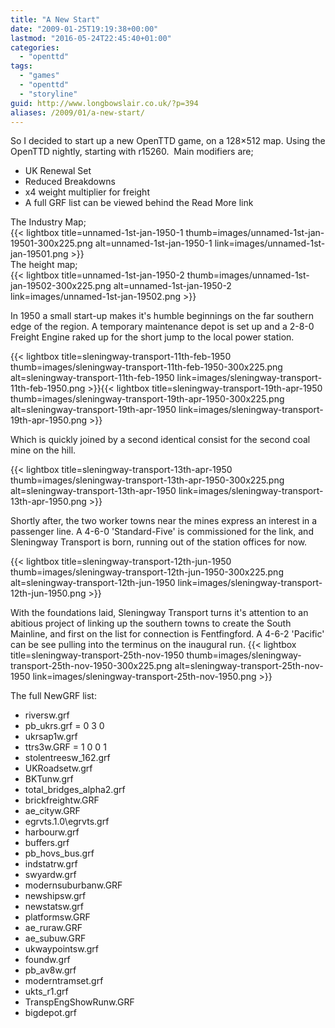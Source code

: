 ```yaml
---
title: "A New Start"
date: "2009-01-25T19:19:38+00:00"
lastmod: "2016-05-24T22:45:40+01:00"
categories: 
  - "openttd"
tags: 
  - "games"
  - "openttd"
  - "storyline"
guid: http://www.longbowslair.co.uk/?p=394
aliases: /2009/01/a-new-start/
---
```


So I decided to start up a new OpenTTD game, on a 128×512 map. Using the OpenTTD nightly, starting with r15260.  
Main modifiers are;

- UK Renewal Set
- Reduced Breakdowns
- x4 weight multiplier for freight
- A full GRF list can be viewed behind the Read More link

The Industry Map;  
{{< lightbox title=unnamed-1st-jan-1950-1 thumb=images/unnamed-1st-jan-19501-300x225.png alt=unnamed-1st-jan-1950-1 link=images/unnamed-1st-jan-19501.png >}}  
The height map;  
{{< lightbox title=unnamed-1st-jan-1950-2 thumb=images/unnamed-1st-jan-19502-300x225.png alt=unnamed-1st-jan-1950-2 link=images/unnamed-1st-jan-19502.png >}}

In 1950 a small start-up makes it's humble beginnings on the far southern edge of the region. A temporary maintenance depot is set up and a 2-8-0 Freight Engine raked up for the short jump to the local power station.

{{< lightbox title=sleningway-transport-11th-feb-1950 thumb=images/sleningway-transport-11th-feb-1950-300x225.png alt=sleningway-transport-11th-feb-1950 link=images/sleningway-transport-11th-feb-1950.png >}}{{< lightbox title=sleningway-transport-19th-apr-1950 thumb=images/sleningway-transport-19th-apr-1950-300x225.png alt=sleningway-transport-19th-apr-1950 link=images/sleningway-transport-19th-apr-1950.png >}}

Which is quickly joined by a second identical consist for the second coal mine on the hill.

{{< lightbox title=sleningway-transport-13th-apr-1950 thumb=images/sleningway-transport-13th-apr-1950-300x225.png alt=sleningway-transport-13th-apr-1950 link=images/sleningway-transport-13th-apr-1950.png >}}

Shortly after, the two worker towns near the mines express an interest in a passenger line. A 4-6-0 'Standard-Five' is commissioned for the link, and Sleningway Transport is born, running out of the station offices for now.

{{< lightbox title=sleningway-transport-12th-jun-1950 thumb=images/sleningway-transport-12th-jun-1950-300x225.png alt=sleningway-transport-12th-jun-1950 link=images/sleningway-transport-12th-jun-1950.png >}}

With the foundations laid, Sleningway Transport turns it's attention to an abitious project of linking up the southern towns to create the South Mainline, and first on the list for connection is Fentfingford. A 4-6-2 'Pacific' can be see pulling into the terminus on the inaugural run.
{{< lightbox title=sleningway-transport-25th-nov-1950 thumb=images/sleningway-transport-25th-nov-1950-300x225.png alt=sleningway-transport-25th-nov-1950 link=images/sleningway-transport-25th-nov-1950.png >}}

<!--more-->

The full NewGRF list:

- riversw.grf
- pb\_ukrs.grf = 0 3 0
- ukrsap1w.grf
- ttrs3w.GRF = 1 0 0 1
- stolentreesw\_162.grf
- UKRoadsetw.grf
- BKTunw.grf
- total\_bridges\_alpha2.grf
- brickfreightw.GRF
- ae\_cityw.GRF
- egrvts.1.0\\egrvts.grf
- harbourw.grf
- buffers.grf
- pb\_hovs\_bus.grf
- indstatrw.grf
- swyardw.grf
- modernsuburbanw.GRF
- newshipsw.grf
- newstatsw.grf
- platformsw.GRF
- ae\_ruraw.GRF
- ae\_subuw.GRF
- ukwaypointsw.grf
- foundw.grf
- pb\_av8w.grf
- moderntramset.grf
- ukts\_r1.grf
- TranspEngShowRunw.GRF
- bigdepot.grf
